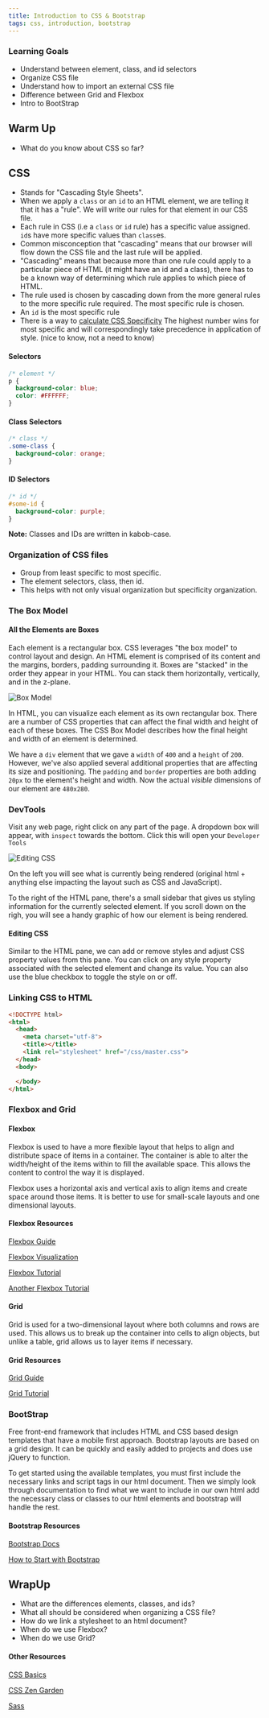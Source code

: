 ```yaml
---
title: Introduction to CSS & Bootstrap
tags: css, introduction, bootstrap
---
```


### Learning Goals

* Understand between element, class, and id selectors
* Organize CSS file
* Understand how to import an external CSS file
* Difference between Grid and Flexbox
* Intro to BootStrap

## Warm Up

* What do you know about CSS so far?

## CSS

- Stands for "Cascading Style Sheets".
- When we apply a `class` or an `id` to an HTML element, we are telling it that it has a "rule". We will write our rules for that element in our CSS file.
- Each rule in CSS (i.e a `class` or `id` rule) has a specific value assigned. `id`s have more specific values than `class`es.
- Common misconception that "cascading" means that our browser will flow down the CSS file and the last rule will be applied.
- "Cascading" means that because more than one rule could apply to a particular piece of HTML (it might have an id and a class), there has to be a known way of determining which rule applies to which piece of HTML.
- The rule used is chosen by cascading down from the more general rules to the more specific rule required. The most specific rule is chosen.
- An `id` is the most specific rule
- There is a way to [calculate CSS Specificity](https://specificity.keegan.st/) The highest number wins for most specific and will correspondingly take precedence in application of style. (nice to know, not a need to know)

#### Selectors

  ```css
  /* element */
  p {
    background-color: blue;
    color: #FFFFFF;
  }
  ```

#### Class Selectors

  ```css
  /* class */
  .some-class {
    background-color: orange;
  }
  ```

#### ID Selectors

  ```css
  /* id */
  #some-id {
    background-color: purple;
  }
  ```
 **Note:** Classes and IDs are written in kabob-case.

### Organization of CSS files

  - Group from least specific to most specific.
  - The element selectors, class, then id.
  - This helps with not only visual organization but specificity organization.

### The Box Model
#### All the Elements are Boxes
Each element is a rectangular box. CSS leverages "the box model" to control layout and design. An HTML element is comprised of its content and the margins, borders, padding surrounding it. Boxes are "stacked" in the order they appear in your HTML. You can stack them horizontally, vertically, and in the z-plane.

![Box Model](https://raw.githubusercontent.com/turingschool/front-end-curriculum/gh-pages/assets/images/box-model.jpg)

In HTML, you can visualize each element as its own rectangular box. There are a number of CSS properties that can affect the final width and height of each of these boxes. The CSS Box Model describes how the final height and width of an element is determined.

We have a `div` element that we gave a `width` of `400` and a `height` of `200`. However, we've also applied several additional properties that are affecting its size and positioning. The `padding` and `border` properties are both adding `20px` to the element's height and width. Now the actual *visible* dimensions of our element are `480x280`.


### DevTools
Visit any web page, right click on any part of the page. A dropdown box will appear, with `inspect` towards the bottom. Click this will open your `Developer Tools`

![Editing CSS](https://raw.githubusercontent.com/turingschool/front-end-curriculum/gh-pages/assets/images/lessons/debugging-with-devtools/editing-css.png)

On the left you will see what is currently being rendered (original html + anything else impacting the layout such as CSS and JavaScript).

To the right of the HTML pane, there's a small sidebar that gives us styling information for the currently selected element. If you scroll down on the righ, you will see a handy graphic of how our element is being rendered.

#### Editing CSS
Similar to the HTML pane, we can add or remove styles and adjust CSS property values from this pane. You can click on any style property associated with the selected element and change its value. You can also use the blue checkbox to toggle the style on or off.

### Linking CSS to HTML

  ```HTML
  <!DOCTYPE html>
  <html>
    <head>
      <meta charset="utf-8">
      <title></title>
      <link rel="stylesheet" href="/css/master.css">
    </head>
    <body>

    </body>
  </html>
  ```

### Flexbox and Grid
#### Flexbox
Flexbox is used to have a more flexible layout that helps to align and distribute space of items in a container. The container is able to alter the width/height of the items within to fill the available space. This allows the content to control the way it is displayed.

Flexbox uses a horizontal axis and vertical axis to align items and create space around those items. It is better to use for small-scale layouts and one dimensional layouts.

#### Flexbox Resources
[Flexbox Guide](https://css-tricks.com/snippets/css/a-guide-to-flexbox/)

[Flexbox Visualization](https://medium.freecodecamp.org/an-animated-guide-to-flexbox-d280cf6afc35)

[Flexbox Tutorial](https://mastery.games/p/flexbox-zombies)

[Another Flexbox Tutorial](https://flexboxfroggy.com/)

#### Grid
Grid is used for a two-dimensional layout where both columns and rows are used. This allows us to break up the container into cells to align objects, but unlike a table, grid allows us to layer items if necessary.

#### Grid Resources
[Grid Guide](https://css-tricks.com/snippets/css/complete-guide-grid/)

[Grid Tutorial](https://cssgridgarden.com/)

### BootStrap
Free front-end framework that includes HTML and CSS based design templates that have a mobile first approach. Bootstrap layouts are based on a grid design. It can be quickly and easily added to projects and does use jQuery to function.

To get started using the available templates, you must first include the necessary links and script tags in our html document. Then we simply look through documentation to find what we want to include in our own html add the necessary class or classes to our html elements and bootstrap will handle the rest.

#### Bootstrap Resources
[Bootstrap Docs](https://getbootstrap.com/)

[How to Start with Bootstrap](https://www.taniarascia.com/what-is-bootstrap-and-how-do-i-use-it/)

## WrapUp
* What are the differences elements, classes, and ids?
* What all should be considered when organizing a CSS file?
* How do we link a stylesheet to an html document?  
* When do we use Flexbox?
* When do we use Grid?

#### Other Resources
[CSS Basics](https://thecssworkshop.com/css-basics)

[CSS Zen Garden](http://www.csszengarden.com/)

[Sass](https://sass-lang.com/guide)
